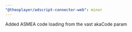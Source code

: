 ```yaml
---
"@theoplayer/adscript-connector-web": minor
---
```


Added ASMEA code loading from the vast akaCode param
